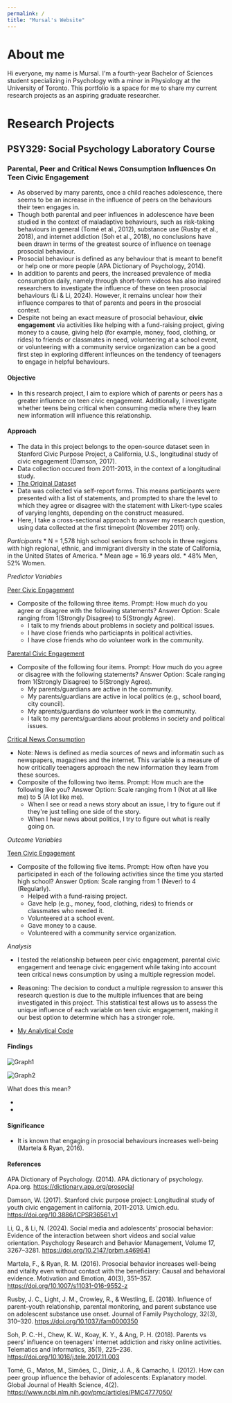 ```yaml
---
permalink: /
title: "Mursal's Website"
---
```


# About me

Hi everyone, my name is Mursal. I'm a fourth-year Bachelor of Sciences student specializing in Psychology with a minor in Physiology at the University of Toronto. This portfolio is a space for me to share my current research projects as an aspiring graduate researcher.

# Research Projects

## PSY329: Social Psychology Laboratory Course

### Parental, Peer and Critical News Consumption Influences On Teen Civic Engagement

-   As observed by many parents, once a child reaches adolescence, there seems to be an increase in the influence of peers on the behaviours their teen engages in.
-   Though both parental and peer influences in adolescence have been studied in the context of maladaptive behaviours, such as risk-taking behaviours in general (Tomé et al., 2012), substance use (Rusby et al., 2018), and internet addiction (Soh et al., 2018), no conclusions have been drawn in terms of the greatest source of influence on teenage prosocial behaviour.
-   Prosocial behaviour is defined as any behaviour that is meant to benefit or help one or more people (APA Dictionary of Psychology, 2014).
-   In addition to parents and peers, the increased prevalence of media consumption daily, namely through short-form videos has also inspired researchers to investigate the influence of these on teen prosocial behaviours (Li & Li, 2024). However, it remains unclear how their influence compares to that of parents and peers in the prosocial context.
-   Despite not being an exact measure of prosocial behaviour, **civic engagement** via activities like helping with a fund-raising project, giving money to a cause, giving help (for example, money, food, clothing, or rides) to friends or classmates in need, volunteering at a school event, or volunteering with a community service organization can be a good first step in exploring different infleunces on the tendency of teenagers to engage in helpful behaviours.

#### Objective

-   In this research project, I aim to explore which of parents or peers has a greater influence on teen civic engagement. Additionally, I investigate whether teens being critical when consuming media where they learn new information will influence this relationship.

#### Approach

-   The data in this project belongs to the open-source dataset seen in Stanford Civic Purpose Project, a California, U.S., longitudinal study of civic engagement (Damson, 2017).
-   Data collection occured from 2011-2013, in the context of a longitudinal study.
-   [The Original Dataset](https://www.icpsr.umich.edu/web/ICPSR/studies/36561)
-   Data was collected via self-report forms. This means participants were presented with a list of statements, and prompted to share the level to which they agree or disagree with the statement with Likert-type scales of varying lenghts, depending on the construct measured.
-   Here, I take a cross-sectional approach to answer my research question, using data collected at the first timepoint (November
    2011) only.

*Participants* \* N = 1,578 high school seniors from schools in three regions with high regional, ethnic, and immigrant diversity in the state of California, in the United States of America. \* Mean age = 16.9 years old. \* 48% Men, 52% Women.

*Predictor Variables*

<ins>  Peer Civic Engagement </ins> 

-   Composite of the following three items. Prompt: How much do you agree or disagree with the following statements? Answer Option: Scale ranging from 1(Strongly Disagree) to 5(Strongly Agree).
    -   I talk to my friends about problems in society and political issues.
    -   I have close friends who particiapnts in political activities.
    -   I have close friends who do volunteer work in the community.

<ins> Parental Civic Engagement </ins> 

-   Composite of the following four items. Prompt: How much do you agree or disagree with the following statements? Answer Option: Scale ranging from 1(Strongly Disagree) to 5(Strongly Agree).
    -   My parents/guardians are active in the community.
    -   My parents/guardians are active in local politics (e.g., school board, city council).
    -   My aprents/guardians do volunteer work in the community.
    -   I talk to my parents/guardians about problems in society and political issues.

<ins> Critical News Consumption </ins> 

-   Note: News is defined as media sources of news and informatin such as newspapers, magazines and the internet. This variable is a measure of how critically teenagers approach the new information they learn from these sources.
-   Composite of the following two items. Prompt: How much are the following like you? Answer Option: Scale ranging from 1 (Not at all like me) to 5 (A lot like me).
    -   When I see or read a news story about an issue, I try to figure out if they're just telling one side of the story.
    -   When I hear news about politics, I try to figure out what is really going on.

*Outcome Variables*

<ins> Teen Civic Engagement </ins>

-   Composite of the following five items. Prompt: How often have you participated in each of the following activities since the time you started high school? Answer Option: Scale ranging from 1 (Never) to 4 (Regularly).
    -   Helped with a fund-raising project.
    -   Gave help (e.g., money, food, clothing, rides) to friends or classmates who needed it.
    -   Volunteered at a school event.
    -   Gave money to a cause.
    -   Volunteered with a community service organization.

*Analysis*

-   I tested the relationship between peer civic engagement, parental civic engagement and teenage civic engagement while taking into account teen critical news consumption by using a multiple regression model.

-   Reasoning: The decision to conduct a multiple regression to answer this research question is due to the multiple influences that are being investigated in this project. This statistical test allows us to assess the unique influence of each variable on teen civic engagement, making it our best option to determine which has a stronger role.

-   [My Analytical Code](https://github.com/jahedMs/MyProject_PSY329_FINAL/blob/main/Final_MyProject_PSY329.md)

#### Findings

 ![Graph1](/assets/img/Graph1.png)

 ![Graph2](/assets/img/Graph2.png)

 
What does this mean?


*
*


#### Significance
* It is known that engaging in prosocial behaviours increases well-being (Martela & Ryan, 2016).

#### References

APA Dictionary of Psychology. (2014). APA dictionary of psychology. Apa.org. <https://dictionary.apa.org/prosocial>

Damson, W. (2017). Stanford civic purpose project: Longitudinal study of youth civic engagement in california, 2011-2013. Umich.edu. <https://doi.org/10.3886/ICPSR36561.v1>

Li, Q., & Li, N. (2024). Social media and adolescents’ prosocial behavior: Evidence of the interaction between short videos and social value orientation. Psychology Research and Behavior Management, Volume 17, 3267–3281. <https://doi.org/10.2147/prbm.s469641>

Martela, F., & Ryan, R. M. (2016). Prosocial behavior increases well-being and vitality even without contact with the beneficiary: Causal and behavioral evidence. Motivation and Emotion, 40(3), 351–357. <https://doi.org/10.1007/s11031-016-9552-z>

Rusby, J. C., Light, J. M., Crowley, R., & Westling, E. (2018). Influence of parent–youth relationship, parental monitoring, and parent substance use on adolescent substance use onset. Journal of Family Psychology, 32(3), 310–320. <https://doi.org/10.1037/fam0000350>

Soh, P. C.-H., Chew, K. W., Koay, K. Y., & Ang, P. H. (2018). Parents vs peers’ influence on teenagers’ internet addiction and risky online activities. Telematics and Informatics, 35(1), 225–236. <https://doi.org/10.1016/j.tele.2017.11.003>

Tomé, G., Matos, M., Simões, C., Diniz, J. A., & Camacho, I. (2012). How can peer group influence the behavior of adolescents: Explanatory model. Global Journal of Health Science, 4(2). <https://www.ncbi.nlm.nih.gov/pmc/articles/PMC4777050/>
